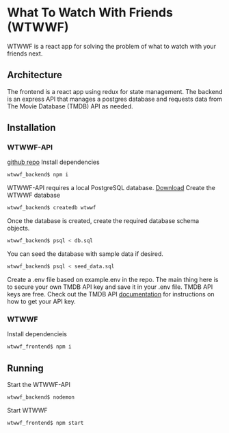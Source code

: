 # What To Watch With Friends (WTWWF)
WTWWF is a react app for solving the problem of what to watch with your friends next.

## Architecture
The frontend is a react app using redux for state management.
The backend is an express API that manages a postgres database and requests data from The Movie Database (TMDB) API as needed.

## Installation
### WTWWF-API
[github repo](https://github.com/JohnFlorkey/wtwwf_backend.git)
Install dependencies
```bash
wtwwf_backend$ npm i
```
WTWWF-API requires a local PostgreSQL database. [Download](https://www.postgresql.org/download/)
Create the WTWWF database
```bash
wtwwf_backend$ createdb wtwwf
```
Once the database is created, create the required database schema objects.
```bash
wtwwf_backend$ psql < db.sql
```
You can seed the database with sample data if desired.
```bash
wtwwf_backend$ psql < seed_data.sql
```
Create a .env file based on example.env in the repo. The main thing here is to secure your own TMDB API key and save it in your .env file. TMDB API keys are free. Check out the TMDB API [documentation](https://developers.themoviedb.org/3/getting-started/introduction) for instructions on how to get your API key.

### WTWWF
Install dependencieis
```bash
wtwwf_frontend$ npm i
```

## Running
Start the WTWWF-API
```bash
wtwwf_backend$ nodemon
```
Start WTWWF
```bash
wtwwf_frontend$ npm start
```